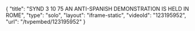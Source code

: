 {
    "title": "SYND 3 10 75 AN ANTI-SPANISH DEMONSTRATION IS HELD IN ROME",
    "type": "solo",
    "layout": "iframe-static",
    "videoId": "123195952",
    "url": "\/tvpembed\/123195952"
}